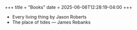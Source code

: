 +++
title = "Books"
date = 2025-06-06T12:28:19-04:00
+++

* Every living thing by Jason Roberts
* The place of tides — James Rebanks
